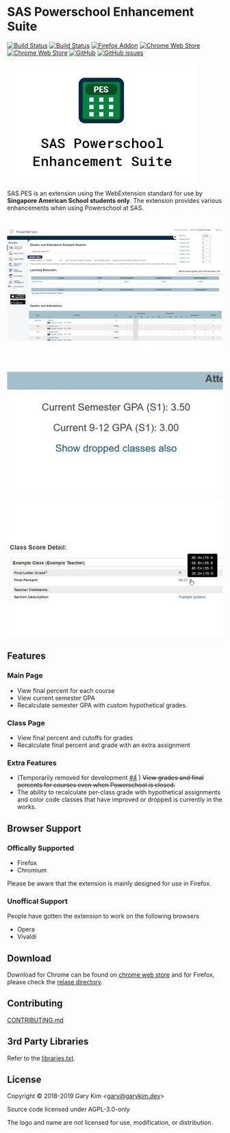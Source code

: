# SAS Powerschool Enhancement Suite

[![Build Status](https://img.shields.io/drone/build/gary-kim/saspes?server=https%3A%2F%2Fghdrone.garykim.dev)](https://ghdrone.garykim.dev/gary-kim/saspes)
[![Build Status](https://api.travis-ci.com/gary-kim/saspes.svg?branch=master)](https://travis-ci.com/gary-kim/saspes)
[![Firefox Addon](https://img.shields.io/badge/Firefox%20Addon-Download-brightgreen.svg)](https://github.com/gary-kim/saspes/tree/master/release)
[![Chrome Web Store](https://img.shields.io/chrome-web-store/v/ehnkngeidilnoabcjjimkomcggndbhnk.svg)](https://chrome.google.com/webstore/detail/sas-powerschool-enhanceme/ehnkngeidilnoabcjjimkomcggndbhnk)
[![Chrome Web Store](https://img.shields.io/chrome-web-store/users/ehnkngeidilnoabcjjimkomcggndbhnk.svg?label=chrome%20web%20store%20users)](https://chrome.google.com/webstore/detail/sas-powerschool-enhanceme/ehnkngeidilnoabcjjimkomcggndbhnk)
[![GitHub](https://img.shields.io/github/license/gary-kim/saspes.svg)](https://github.com/gary-kim/saspes/blob/master/LICENSE)
[![GitHub issues](https://img.shields.io/github/issues/gary-kim/saspes.svg)](https://github.com/gary-kim/saspes/issues)


![SAP PES](https://github.com/gary-kim/saspes/raw/master/images/logo.png)

SAS PES is an extension using the WebExtension standard for use by **Singapore American School students only**. The extension provides various enhancements when using Powerschool at SAS.

![](https://github.com/gary-kim/saspes/raw/master/images/img1.png)

![](https://github.com/gary-kim/saspes/raw/master/images/img2.png)

![](https://github.com/gary-kim/saspes/raw/master/images/img3.png)

## Features

### Main Page
* View final percent for each course
* View current semester GPA
* Recalculate semester GPA with custom hypothetical grades.

### Class Page
* View final percent and cutoffs for grades
* Recalculate final percent and grade with an extra assignment

### Extra Features
* (Temporarily removed for development [#4](https://github.com/gary-kim/saspes/issues/4) ) ~~View grades and final percents for courses even when Powerschool is closed.~~
*  The ability to recalculate per-class grade with hypothetical assignments and color code classes that have improved or dropped is currently in the works.

## Browser Support

### Offically Supported

* Firefox
* Chromium

Please be aware that the extension is mainly designed for use in Firefox.

### Unoffical Support

People have gotten the extension to work on the following browsers

* Opera
* Vivaldi

## Download

Download for Chrome can be found on [chrome web store](https://chrome.google.com/webstore/detail/sas-powerschool-enhanceme/ehnkngeidilnoabcjjimkomcggndbhnk) and for Firefox, please check the [relase directory](https://github.com/gary-kim/saspes/tree/master/release).


## Contributing

[CONTRIBUTING.md](/CONTRIBUTING.md)

## 3rd Party Libraries

Refer to the [libraries.txt](/libraries.txt).

## License

Copyright &copy; 2018-2019 Gary Kim &lt;<gary@garykim.dev>&gt;

Source code licensed under AGPL-3.0-only

The logo and name are not licensed for use, modification, or distribution.
